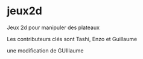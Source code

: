 # jeux2d
Jeux 2d pour manipuler des plateaux

Les contributeurs clés sont Tashi, Enzo et Guillaume


une modification de GUIllaume
